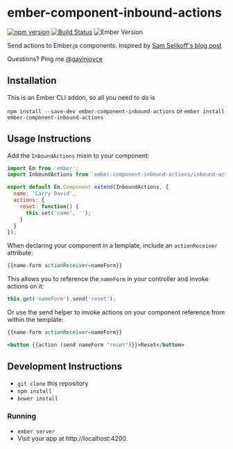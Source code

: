 # ember-component-inbound-actions

[![npm version](https://badge.fury.io/js/ember-component-inbound-actions.svg)](https://badge.fury.io/js/ember-component-inbound-actions)
[![Build Status](https://travis-ci.org/GavinJoyce/ember-component-inbound-actions.svg?branch=master)](https://travis-ci.org/GavinJoyce/ember-component-inbound-actions)
![Ember Version](https://embadge.io/v1/badge.svg?start=1.13.0)

Send actions to Ember.js components. Inspired by [Sam Selikoff's blog post](http://www.samselikoff.com/blog/2014/05/16/getting-ember-components-to-respond-to-actions/)

Questions? Ping me [@gavinjoyce](https://twitter.com/gavinjoyce)

## Installation

This is an Ember CLI addon, so all you need to do is

`npm install --save-dev ember-component-inbound-actions`
or
`ember install ember-component-inbound-actions`

## Usage Instructions

Add the `InboundActions` mixin to your component:

```javascript
import Em from 'ember';
import InboundActions from 'ember-component-inbound-actions/inbound-actions';

export default Em.Component.extend(InboundActions, {
  name: 'Larry David',
  actions: {
    reset: function() {
      this.set('name', '');
    }
  }
});
```

When declaring your component in a template, include an `actionReceiver` attribute:

```handlebars
{{name-form actionReceiver=nameForm}}
```

This allows you to reference the `nameForm` in your controller and invoke actions on it:

```javascript
this.get('nameForm').send('reset');
```

Or use the send helper to invoke actions on your component reference from within the template:

```hbs
{{name-form actionReceiver=nameForm}}

<button {{action (send nameForm "reset")}}>Reset</button>
```

## Development Instructions

* `git clone` this repository
* `npm install`
* `bower install`

### Running

* `ember server`
* Visit your app at http://localhost:4200.
